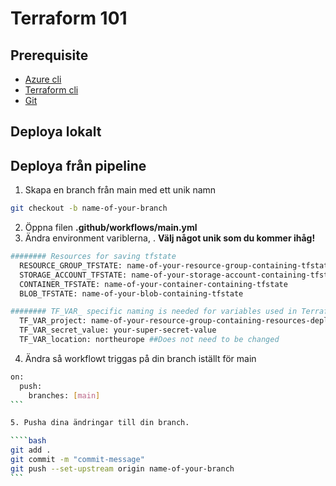 # Terraform 101

## Prerequisite  

* [Azure cli](https://learn.microsoft.com/en-us/cli/azure/install-azure-cli)
* [Terraform cli](https://developer.hashicorp.com/terraform/tutorials/aws-get-started/install-cli)
* [Git](https://github.com/git-guides/install-git)

## Deploya lokalt

## Deploya från pipeline

1. Skapa en branch från main med ett unik namn

```bash
git checkout -b name-of-your-branch
```

2. Öppna filen **.github/workflows/main.yml**
3. Ändra environment variblerna, . **Välj något unik som du kommer ihåg!** 

```bash
######## Resources for saving tfstate
  RESOURCE_GROUP_TFSTATE: name-of-your-resource-group-containing-tfstate
  STORAGE_ACCOUNT_TFSTATE: name-of-your-storage-account-containing-tfstate ##Can only be lower case letter and numbers
  CONTAINER_TFSTATE: name-of-your-container-containing-tfstate
  BLOB_TFSTATE: name-of-your-blob-containing-tfstate

######## TF_VAR_ specific naming is needed for variables used in Terraform files
  TF_VAR_project: name-of-your-resource-group-containing-resources-deployed-using-terraform
  TF_VAR_secret_value: your-super-secret-value
  TF_VAR_location: northeurope ##Does not need to be changed
````

4. Ändra så workflowt triggas på din branch iställt för main

````bash
on:
  push:
    branches: [main]
```

5. Pusha dina ändringar till din branch.

````bash
git add .
git commit -m "commit-message"
git push --set-upstream origin name-of-your-branch
```
